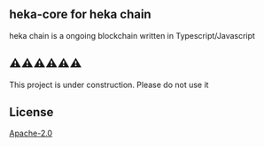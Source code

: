 heka-core for heka chain
---
heka chain is a ongoing blockchain written in Typescript/Javascript

## ⚠️⚠️⚠️⚠️⚠️⚠️
This project is under construction. Please do not use it

## License
[Apache-2.0](LICENSE)
